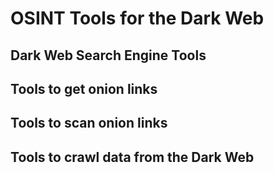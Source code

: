 # OSINT Tools for the Dark Web

## Dark Web Search Engine Tools


## Tools to get onion links


## Tools to scan onion links


## Tools to crawl data from the Dark Web

